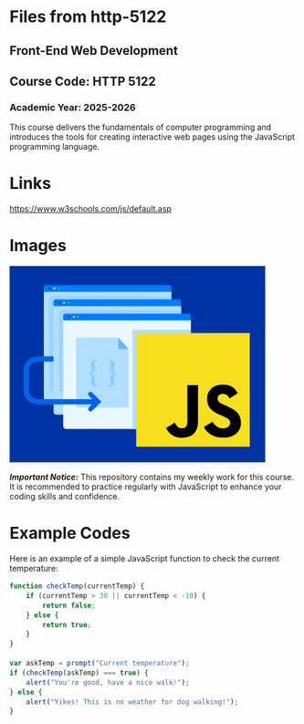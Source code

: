 # Files from http-5122
## Front-End Web Development
## Course Code: HTTP 5122

### Academic Year: 2025-2026

This course delivers the fundamentals of computer programming and introduces the tools for creating interactive web pages using the JavaScript programming language.

# Links
https://www.w3schools.com/js/default.asp

# Images
![Front-End Web Development Overview](JS.png)

***Important Notice:*** This repository contains my weekly work for this course. It is recommended to practice regularly with JavaScript to enhance your coding skills and confidence.

# Example Codes

Here is an example of a simple JavaScript function to check the current temperature:

```javascript
function checkTemp(currentTemp) {
    if (currentTemp > 30 || currentTemp < -10) {
        return false;
    } else {
        return true;
    }
}

var askTemp = prompt("Current temperature");
if (checkTemp(askTemp) === true) {
    alert("You're good, have a nice walk!");
} else {
    alert("Yikes! This is no weather for dog walking!");
}
